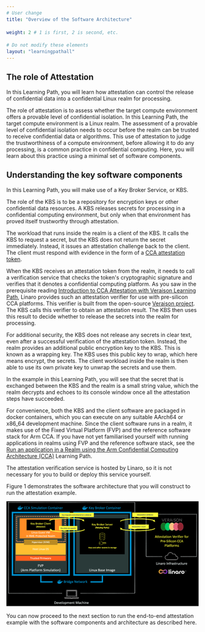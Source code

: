 ```yaml
---
# User change
title: "Overview of the Software Architecture"

weight: 2 # 1 is first, 2 is second, etc.

# Do not modify these elements
layout: "learningpathall"
---
```


## The role of Attestation 
In this Learning Path, you will learn how attestation can control the release of confidential data into a confidential Linux realm for processing.

The role of attestation is to assess whether the target compute environment offers a provable level of confidential isolation. In this Learning Path, the target compute environment is a Linux realm. The assessment of a provable level of confidential isolation needs to occur before the realm can be trusted to receive confidential data or algorithms. This use of attestation to judge the trustworthiness of a compute environment, before allowing it to do any processing, is a common practice in confidential computing. Here, you will learn about this practice using a minimal set of software components.

## Understanding the key software components 
In this Learning Path, you will make use of a Key Broker Service, or KBS. 

The role of the KBS is to be a repository for encryption keys or other confidential data resources. A KBS releases secrets for processing in a confidential computing environment, but only when that environment has proved itself trustworthy through attestation.

The workload that runs inside the realm is a client of the KBS. It calls the KBS to request a secret, but the KBS does not return the secret immediately. Instead, it issues an attestation challenge back to the client. The client must respond with evidence in the form of a [CCA attestation token](/learning-paths/servers-and-cloud-computing/cca-container/cca-container/#obtain-a-cca-attestation-token-from-the-virtual-guest-in-a-realm).

When the KBS receives an attestation token from the realm, it needs to call a verification service that checks the token's cryptographic signature and verifies that it denotes a confidential computing platform. As you saw in the prerequisite reading [Introduction to CCA Attestation with Veraison Learning Path](/learning-paths/servers-and-cloud-computing/cca-veraison), Linaro provides such an attestation verifier for use with pre-silicon CCA platforms. This verifier is built from the open-source [Veraison project](https://github.com/veraison). The KBS calls this verifier to obtain an attestation result. The KBS then uses this result to decide whether to release the secrets into the realm for processing.

For additional security, the KBS does not release any secrets in clear text, even after a successful verification of the attestation token. Instead, the realm provides an additional public encryption key to the KBS. This is known as a wrapping key. The KBS uses this public key to wrap, which here means encrypt, the secrets. The client workload inside the realm is then able to use its own private key to unwrap the secrets and use them.

In the example in this Learning Path, you will see that the secret that is exchanged between the KBS and the realm is a small string value, which the realm decrypts and echoes to its console window once all the attestation steps have succeeded.

For convenience, both the KBS and the client software are packaged in docker containers, which you can execute on any suitable AArch64 or x86_64 development machine. Since the client software runs in a realm, it makes use of the Fixed Virtual Platform (FVP) and the reference software stack for Arm CCA. If you have not yet familiarised yourself with running applications in realms using FVP and the reference software stack, see the [Run an application in a Realm using the Arm Confidential Computing Architecture (CCA)](/learning-paths/servers-and-cloud-computing/cca-container) Learning Path.

The attestation verification service is hosted by Linaro, so it is not necessary for you to build or deploy this service yourself.

Figure 1 demonstrates the software architecture that you will construct to run the attestation example.

![cca-essentials](cca-essentials.png "Figure 1: Software architecture for running attestation")

You can now proceed to the next section to run the end-to-end attestation example with the software components and architecture as described here.
